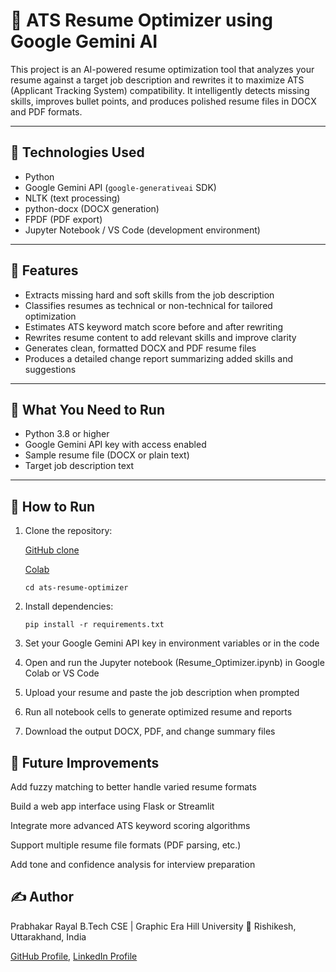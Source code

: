 # 📝 ATS Resume Optimizer using Google Gemini AI

This project is an AI-powered resume optimization tool that analyzes your resume against a target job description and rewrites it to maximize ATS (Applicant Tracking System) compatibility. It intelligently detects missing skills, improves bullet points, and produces polished resume files in DOCX and PDF formats.

---

## 🔧 Technologies Used

- Python  
- Google Gemini API (`google-generativeai` SDK)  
- NLTK (text processing)  
- python-docx (DOCX generation)  
- FPDF (PDF export)  
- Jupyter Notebook / VS Code (development environment)

---

## 📌 Features

- Extracts missing hard and soft skills from the job description  
- Classifies resumes as technical or non-technical for tailored optimization  
- Estimates ATS keyword match score before and after rewriting  
- Rewrites resume content to add relevant skills and improve clarity  
- Generates clean, formatted DOCX and PDF resume files  
- Produces a detailed change report summarizing added skills and suggestions

---

## 📁 What You Need to Run

- Python 3.8 or higher  
- Google Gemini API key with access enabled  
- Sample resume file (DOCX or plain text)  
- Target job description text  

---

## 🚀 How to Run

1. Clone the repository:  
   
   [GitHub clone](https://github.com/Prabhakarrayal)
   
   [Colab]([https://github.com/Prabhakarrayal](https://drive.google.com/file/d/1e6AmndI0NMJVTkNHyp4FViRIt3bEKyfh/view?usp=sharing))
   
       cd ats-resume-optimizer
   
3. Install dependencies:

       pip install -r requirements.txt

4. Set your Google Gemini API key in environment variables or in the code

5. Open and run the Jupyter notebook (Resume_Optimizer.ipynb) in Google Colab or VS Code

6. Upload your resume and paste the job description when prompted

7. Run all notebook cells to generate optimized resume and reports

8. Download the output DOCX, PDF, and change summary files

## 🚀 Future Improvements
Add fuzzy matching to better handle varied resume formats

Build a web app interface using Flask or Streamlit

Integrate more advanced ATS keyword scoring algorithms

Support multiple resume file formats (PDF parsing, etc.)

Add tone and confidence analysis for interview preparation
## ✍️ Author
Prabhakar Rayal
B.Tech CSE | Graphic Era Hill University
📍 Rishikesh, Uttarakhand, India

[GitHub Profile](https://github.com/Prabhakarrayal), 
[LinkedIn Profile](https://in.linkedin.com/in/prabhakar-rayal-6639682)
